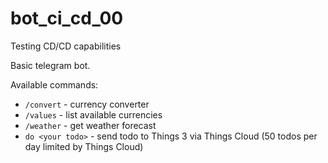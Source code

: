 # bot_ci_cd_00
Testing CD/CD capabilities

Basic telegram bot.

Available commands:
* `/convert` - currency converter
* `/values` - list available currencies
* `/weather` - get weather forecast
* `do <your todo>` - send todo to Things 3 via Things Cloud (50 todos per day limited by Things Cloud)
